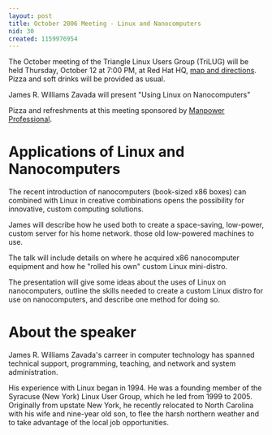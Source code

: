 ```yaml
---
layout: post
title: October 2006 Meeting - Linux and Nanocomputers
nid: 30
created: 1159976954
---
```

The October meeting of the Triangle Linux Users Group (TriLUG) will be held Thursday, October 12 at 7:00 PM, at Red Hat HQ, <a href="http://www.redhat.com/about/contact/ww/americas/raleigh.html">map and directions</a>. Pizza and soft drinks will be provided as usual.

James R. Williams Zavada will present "Using Linux on Nanocomputers"

Pizza and refreshments at this meeting sponsored by <a href="http://www.manpowernc.com">Manpower Professional</a>.  


<!--break-->
<h1>Applications of Linux and Nanocomputers</h1>

The recent introduction of nanocomputers (book-sized x86 boxes) can combined with Linux in creative combinations opens the possibility for innovative, custom computing solutions.

James will describe how he used both to create a space-saving, low-power, custom server for his home network. those old low-powered machines to use.

The talk will include details on where he acquired x86 nanocomputer equipment and how he "rolled his own" custom Linux mini-distro.

The presentation will give some ideas about the uses of Linux on nanocomputers, outline the skills needed to create a custom Linux distro for use on nanocomputers, and describe one method for doing so.

<h1>About the speaker</h1>
James  R. Williams Zavada's carreer in computer technology has spanned technical support, programming, teaching, and network and system administration.

His experience with Linux began in 1994. He was a founding member of the Syracuse (New York) Linux User Group, which he led from 1999 to 2005.  Originally from upstate New York, he recently relocated to North Carolina with his wife and nine-year old son, to flee the harsh northern weather and to take advantage of the local job opportunities.
